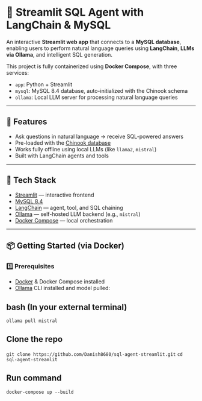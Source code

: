 # 🧠 Streamlit SQL Agent with LangChain & MySQL

An interactive **Streamlit web app** that connects to a **MySQL database**, enabling users to perform natural language queries using **LangChain**, **LLMs via Ollama**, and intelligent SQL generation.

This project is fully containerized using **Docker Compose**, with three services:
- `app`: Python + Streamlit
- `mysql`: MySQL 8.4 database, auto-initialized with the Chinook schema
- `ollama`: Local LLM server for processing natural language queries

---

## 🔧 Features

- Ask questions in natural language → receive SQL-powered answers
- Pre-loaded with the [Chinook database](https://github.com/lerocha/chinook-database)
- Works fully offline using local LLMs (like `llama2`, `mistral`)
- Built with LangChain agents and tools

---

## 🚀 Tech Stack

- [Streamlit](https://streamlit.io/) — interactive frontend
- [MySQL 8.4](https://www.mysql.com/)
- [LangChain](https://www.langchain.com/) — agent, tool, and SQL chaining
- [Ollama](https://ollama.com/) — self-hosted LLM backend (e.g., `mistral`)
- [Docker Compose](https://docs.docker.com/compose/) — local orchestration

---

## 📦 Getting Started (via Docker)

### 1️⃣ Prerequisites

- [Docker](https://docs.docker.com/get-docker/) & Docker Compose installed
- [Ollama](https://ollama.com/download) CLI installed and model pulled:
  
## bash (In your external terminal)
```ollama pull mistral```

## Clone the repo
```git clone https://github.com/Danish8680/sql-agent-streamlit.git```
```cd sql-agent-streamlit```


## Run command
```docker-compose up --build```
